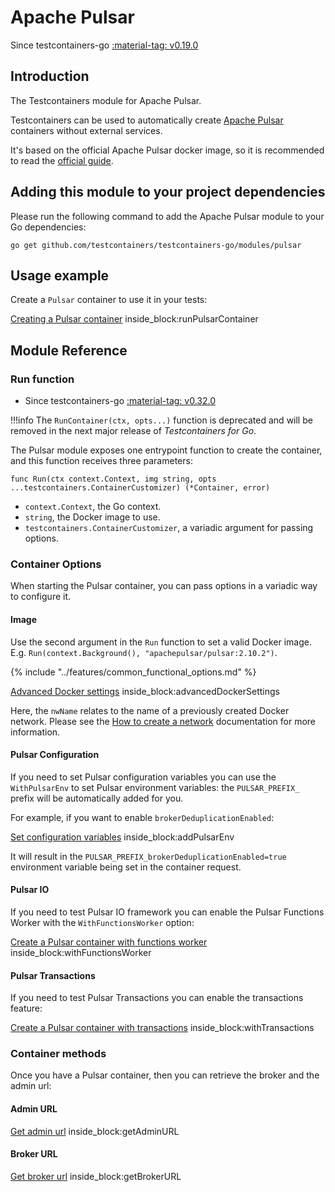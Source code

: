 # Apache Pulsar

Since testcontainers-go <a href="https://github.com/testcontainers/testcontainers-go/releases/tag/v0.19.0"><span class="tc-version">:material-tag: v0.19.0</span></a>

## Introduction

The Testcontainers module for Apache Pulsar.

Testcontainers can be used to automatically create [Apache Pulsar](https://pulsar.apache.org) containers without external services.

It's based on the official Apache Pulsar docker image, so it is recommended to read the [official guide](https://pulsar.apache.org/docs/next/getting-started-docker/).

## Adding this module to your project dependencies

Please run the following command to add the Apache Pulsar module to your Go dependencies:

```
go get github.com/testcontainers/testcontainers-go/modules/pulsar
```

## Usage example

Create a `Pulsar` container to use it in your tests:

<!--codeinclude-->
[Creating a Pulsar container](../../modules/pulsar/examples_test.go) inside_block:runPulsarContainer
<!--/codeinclude-->

## Module Reference

### Run function

- Since testcontainers-go <a href="https://github.com/testcontainers/testcontainers-go/releases/tag/v0.32.0"><span class="tc-version">:material-tag: v0.32.0</span></a>

!!!info
    The `RunContainer(ctx, opts...)` function is deprecated and will be removed in the next major release of _Testcontainers for Go_.

The Pulsar module exposes one entrypoint function to create the container, and this function receives three parameters:

```golang
func Run(ctx context.Context, img string, opts ...testcontainers.ContainerCustomizer) (*Container, error)
```

- `context.Context`, the Go context.
- `string`, the Docker image to use.
- `testcontainers.ContainerCustomizer`, a variadic argument for passing options.

### Container Options

When starting the Pulsar container, you can pass options in a variadic way to configure it.

#### Image

Use the second argument in the `Run` function to set a valid Docker image.
E.g. `Run(context.Background(), "apachepulsar/pulsar:2.10.2")`.

{% include "../features/common_functional_options.md" %}

<!--codeinclude-->
[Advanced Docker settings](../../modules/pulsar/pulsar_test.go) inside_block:advancedDockerSettings
<!--/codeinclude-->

Here, the `nwName` relates to the name of a previously created Docker network. Please see the [How to create a network](../features/creating_networks.md) documentation for more information.

#### Pulsar Configuration
If you need to set Pulsar configuration variables you can use the `WithPulsarEnv` to set Pulsar environment variables: the `PULSAR_PREFIX_` prefix will be automatically added for you.

For example, if you want to enable `brokerDeduplicationEnabled`:

<!--codeinclude-->
[Set configuration variables](../../modules/pulsar/pulsar_test.go) inside_block:addPulsarEnv
<!--/codeinclude-->

It will result in the `PULSAR_PREFIX_brokerDeduplicationEnabled=true` environment variable being set in the container request.

#### Pulsar IO

If you need to test Pulsar IO framework you can enable the Pulsar Functions Worker with the `WithFunctionsWorker` option:

<!--codeinclude-->
[Create a Pulsar container with functions worker](../../modules/pulsar/pulsar_test.go) inside_block:withFunctionsWorker
<!--/codeinclude-->

#### Pulsar Transactions

If you need to test Pulsar Transactions you can enable the transactions feature:

<!--codeinclude-->
[Create a Pulsar container with transactions](../../modules/pulsar/pulsar_test.go) inside_block:withTransactions
<!--/codeinclude-->

### Container methods

Once you have a Pulsar container, then you can retrieve the broker and the admin url:

#### Admin URL

<!--codeinclude-->
[Get admin url](../../modules/pulsar/pulsar_test.go) inside_block:getAdminURL
<!--/codeinclude-->

#### Broker URL

<!--codeinclude-->
[Get broker url](../../modules/pulsar/pulsar_test.go) inside_block:getBrokerURL
<!--/codeinclude-->
